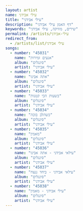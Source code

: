```yaml
---
layout: artist
name: עילי אבידני
title: "עילי אבידני"
description: "דף האמן עילי אבידני"
keywords: "שירים, מוזיקה, עילי אבידני"
permalink: /artists/עילי-אבידני
redirect_from:
  - /artists/list/עילי אבידני
songs:
  - number: "45031"
    name: "אנעים זמירות"
    album: "סינגלים"
    artist: "עילי אבידני"
  - number: "45032"
    name: "אתה אבינו"
    album: "סינגלים"
    artist: "עילי אבידני"
  - number: "45033"
    name: "בשעות הכי קטנות"
    album: "סינגלים"
    artist: "עילי אבידני"
  - number: "45034"
    name: "כשהלב בוכה"
    album: "סינגלים"
    artist: "עילי אבידני"
  - number: "45035"
    name: "מאמין"
    album: "סינגלים"
    artist: "עילי אבידני"
  - number: "45036"
    name: "עילאי אבידני - אתה אבינו"
    album: "סינגלים"
    artist: "עילי אבידני"
  - number: "45037"
    name: "עילאי אבידני - ביחד ננצח"
    album: "סינגלים"
    artist: "עילי אבידני"
  - number: "45038"
    name: "עילי אבידני - מאמין"
    album: "סינגלים"
    artist: "עילי אבידני"
---
```

